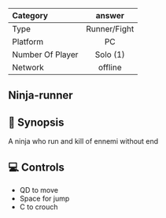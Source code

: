 <p align = "center">

</p>

  | Category | answer |
  |:--------------|:-------------:|
  | Type | Runner/Fight |
  | Platform | PC |
  | Number Of Player | Solo (1) |
  | Network | offline |


##  Ninja-runner
 

## 📖 Synopsis
A ninja who run and kill  of ennemi without end
## 💻 Controls
- QD to move
- Space for jump
- C to crouch


